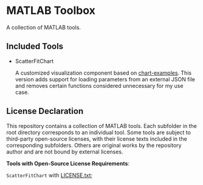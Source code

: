 # MATLAB Toolbox

A collection of MATLAB tools.

## Included Tools 
- ScatterFitChart
  
  A customized visualization component based on [chart-examples](https://github.com/k-deeley/chart-examples).
  This version adds support for loading parameters from an external JSON file and removes certain functions considered unnecessary for my use case.


## License Declaration

This repository contains a collection of MATLAB tools.
Each subfolder in the root directory corresponds to an individual tool.
Some tools are subject to third-party open-source licenses, with their license texts included in the corresponding subfolders. Others are original works by the repository author and are not bound by external licenses.

**Tools with Open-Source License Requirements**:

`ScatterFitChart` with [LICENSE.txt](./ScatterFitChart/LICENSE.txt);
